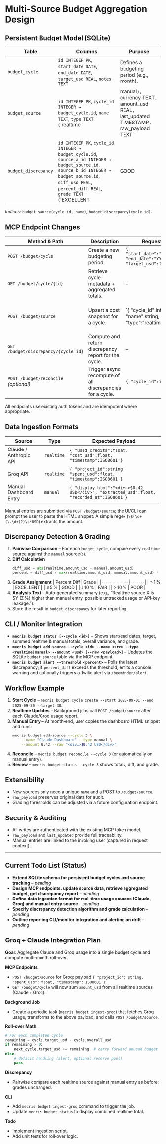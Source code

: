 # Multi‑Source Budget Aggregation Design

## Persistent Budget Model (SQLite)

| Table | Columns | Purpose |
|-------|---------|---------|
| `budget_cycle` | `id INTEGER PK`, `start_date DATE`, `end_date DATE`, `target_usd REAL`, `notes TEXT` | Defines a budgeting period (e.g., month). |
| `budget_source` | `id INTEGER PK`, `cycle_id INTEGER → budget_cycle.id`, `name TEXT`, `type TEXT` (`realtime|manual`), `currency TEXT`, `amount_usd REAL`, `last_updated TIMESTAMP`, `raw_payload TEXT` | Stores a single cost snapshot from a source. |
| `budget_discrepancy` | `id INTEGER PK`, `cycle_id INTEGER → budget_cycle.id`, `source_a_id INTEGER → budget_source.id`, `source_b_id INTEGER → budget_source.id`, `diff_usd REAL`, `percent_diff REAL`, `grade TEXT` (`EXCELLENT|GOOD|FAIR|POOR`), `analysis TEXT`, `generated_at TIMESTAMP` | Records pair‑wise comparison and grade. |

*Indices*: `budget_source(cycle_id, name)`, `budget_discrepancy(cycle_id)`.

## MCP Endpoint Changes

| Method & Path | Description | Request Body | Response |
|---------------|-------------|--------------|----------|
| `POST /budget/cycle` | Create a new budgeting period. | `{ "start_date":"YYYY‑MM‑DD", "end_date":"YYYY‑MM‑DD", "target_usd":float }` | `{ "cycle_id":int }` |
| `GET /budget/cycle/{id}` | Retrieve cycle metadata + aggregated totals. | – | `{ "cycle":{…}, "totals":{ "realtime_usd":float, "manual_usd":float, "overall_usd":float } }` |
| `POST /budget/source` | Upsert a cost snapshot for a cycle. | `{ "cycle_id":int, "name":string, "type":"realtime|manual", "currency":"USD", "amount_usd":float, "raw_payload":string (optional) }` | `{ "source_id":int }` |
| `GET /budget/discrepancy/{cycle_id}` | Compute and return discrepancy report for the cycle. | – | `{ "grade":"EXCELLENT", "diff_usd":float, "percent":float, "details":[ … ] }` |
| `POST /budget/reconcile` *(optional)* | Trigger async recompute of all discrepancies for a cycle. | `{ "cycle_id":int }` | `{ "status":"queued" }` |

All endpoints use existing auth tokens and are idempotent where appropriate.

## Data Ingestion Formats

| Source | Type | Expected Payload |
|--------|------|------------------|
| Claude / Anthropic API | `realtime` | `{ "used_credits":float, "cost_usd":float, "timestamp":ISO8601 }` |
| Groq API | `realtime` | `{ "project_id":string, "spent_usd":float, "timestamp":ISO8601 }` |
| Manual Dashboard Entry | `manual` | `{ "display_html":"<div…>$0.42 USD</div>", "extracted_usd":float, "recorded_at":ISO8601 }` |

Manual entries are submitted via `POST /budget/source`; the UI/CLI can prompt the user to paste the HTML snippet. A simple regex (`\$(\d+(\.\d+)?)\s*USD`) extracts the amount.

## Discrepancy Detection & Grading

1. **Pairwise Comparison** – For each `budget_cycle`, compare every `realtime` source against the `manual` source(s).
2. **Diff Calculation**
   ```python
   diff_usd = abs(realtime.amount_usd - manual.amount_usd)
   percent = diff_usd / max(realtime.amount_usd, manual.amount_usd) * 100
   ```
3. **Grade Assignment**
   | Percent Diff | Grade |
   |--------------|-------|
   | ≤ 1 % | EXCELLENT |
   | ≤ 5 % | GOOD |
   | ≤ 10 % | FAIR |
   | > 10 % | POOR |
4. **Analysis Text** – Auto‑generated summary (e.g., “Realtime source X is $Y (Z %) higher than manual entry; possible untracked usage or API‑key leakage.”).
5. Store the result in `budget_discrepancy` for later reporting.

## CLI / Monitor Integration

- **`mecris budget status [--cycle <id>]`** – Shows start/end dates, target, summed realtime & manual totals, overall variance, and grade.
- **`mecris budget add-source --cycle <id> --name <src> --type <realtime|manual> --amount <usd> [--raw <payload>]`** – Updates the SQLite `budget_source` table via the MCP endpoint.
- **`mecris budget alert --threshold <percent>`** – Polls the latest discrepancy; if `percent_diff` exceeds the threshold, emits a console warning and optionally triggers a Twilio alert via `/beeminder/alert`.

## Workflow Example
1. **Start Cycle** – `mecris budget cycle create --start 2025‑09‑01 --end 2025‑09‑30 --target 30`.
2. **Realtime Updates** – Background jobs call `POST /budget/source` after each Claude/Groq usage report.
3. **Manual Entry** – At month‑end, user copies the dashboard HTML snippet and runs:
   ```bash
   mecris budget add-source --cycle 3 \
       --name "Claude Dashboard" --type manual \
       --amount 0.42 --raw "<div…>$0.42 USD</div>"
   ```
4. **Reconcile** – `mecris budget reconcile --cycle 3` (or automatically on manual entry).
5. **Review** – `mecris budget status --cycle 3` shows totals, diff, and grade.

## Extensibility
- New sources only need a unique `name` and a POST to `/budget/source`.
- `raw_payload` preserves original data for audit.
- Grading thresholds can be adjusted via a future configuration endpoint.

## Security & Auditing
- All writes are authenticated with the existing MCP token model.
- `raw_payload` and `last_updated` provide full traceability.
- Manual entries are linked to the invoking user (captured in request context).

---

## Current Todo List (Status)

- **Extend SQLite schema for persistent budget cycles and source tracking** – *pending*
- **Design MCP endpoints: update source data, retrieve aggregated budget, get discrepancy report** – *pending*
- **Define data ingestion format for real‑time usage sources (Claude, Groq) and manual entry source** – *pending*
- **Specify discrepancy detection algorithm and grade calculation** – *pending*
- **Outline reporting CLI/monitor integration and alerting on drift** – *pending*

## Groq + Claude Integration Plan

**Goal**: Aggregate Claude and Groq usage into a single budget cycle and compute multi‑month roll‑over.

**MCP Endpoints**
- `POST /budget/source` for Groq: payload `{ "project_id": string, "spent_usd": float, "timestamp": ISO8601 }`.
- `GET /budget/cycle` will now sum `amount_usd` from all realtime sources (Claude + Groq).

**Background Job**
- Create a periodic task (`mecris budget ingest-groq`) that fetches Groq usage, transforms to the above payload, and calls `POST /budget/source`.

**Roll‑over Math**
```python
# For each completed cycle
remaining = cycle.target_usd - cycle.overall_usd
if remaining > 0:
    next_cycle.target_usd += remaining  # carry forward unused budget
else:
    # deficit handling (alert, optional reserve pool)
    pass
```

**Discrepancy**
- Pairwise compare each realtime source against manual entry as before; grades unchanged.

**CLI**
- Add `mecris budget ingest-groq` command to trigger the job.
- Update `mecris budget status` to display combined realtime total.

**Todo**
- Implement ingestion script.
- Add unit tests for roll‑over logic.

